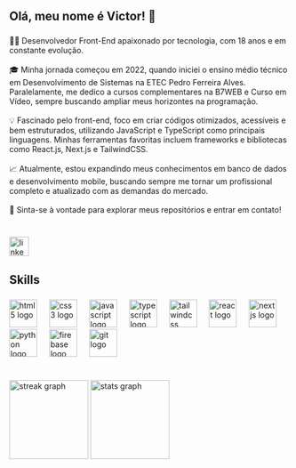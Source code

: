 <h2 align="left">Olá, meu nome é Victor! 👋</h2>

###

<p align="left">👨‍💻 Desenvolvedor Front-End apaixonado por tecnologia, com 18 anos e em constante evolução.<br><br>🎓 Minha jornada começou em 2022, quando iniciei o ensino médio técnico em Desenvolvimento de Sistemas na ETEC Pedro Ferreira Alves. Paralelamente, me dedico a cursos complementares na B7WEB e Curso em Vídeo, sempre buscando ampliar meus horizontes na programação.<br><br>💡 Fascinado pelo front-end, foco em criar códigos otimizados, acessíveis e bem estruturados, utilizando JavaScript e TypeScript como principais linguagens. Minhas ferramentas favoritas incluem frameworks e bibliotecas como React.js, Next.js e TailwindCSS.<br><br>📈 Atualmente, estou expandindo meus conhecimentos em banco de dados e desenvolvimento mobile, buscando sempre me tornar um profissional completo e atualizado com as demandas do mercado.<br><br>🌟 Sinta-se à vontade para explorar meus repositórios e entrar em contato!</p>

###

<br clear="both">

<div align="left">
  <a href="https://www.linkedin.com/in/victor-junqueira-789004281/" target="_blank">
    <img src="https://img.shields.io/static/v1?message=LinkedIn&logo=linkedin&label=&color=0077B5&logoColor=white&labelColor=&style=for-the-badge" height="35" alt="linkedin logo"  />
  </a>
</div>

###

<h2 align="left">Skills</h2>

###

<div align="left">
  <img src="https://cdn.jsdelivr.net/gh/devicons/devicon/icons/html5/html5-original.svg" height="50" alt="html5 logo"  />
  <img width="14" />
  <img src="https://cdn.jsdelivr.net/gh/devicons/devicon/icons/css3/css3-original.svg" height="50" alt="css3 logo"  />
  <img width="14" />
  <img src="https://cdn.simpleicons.org/javascript/F7DF1E" height="50" alt="javascript logo"  />
  <img width="14" />
  <img src="https://cdn.jsdelivr.net/gh/devicons/devicon/icons/typescript/typescript-original.svg" height="50" alt="typescript logo"  />
  <img width="14" />
  <img src="https://cdn.simpleicons.org/tailwindcss/06B6D4" height="50" alt="tailwindcss logo"  />
  <img width="14" />
  <img src="https://cdn.jsdelivr.net/gh/devicons/devicon/icons/react/react-original.svg" height="50" alt="react logo"  />
  <img width="14" />
  <img src="https://cdn.jsdelivr.net/gh/devicons/devicon/icons/nextjs/nextjs-original.svg" height="50" alt="nextjs logo"  />
  <img width="14" />
  <img src="https://cdn.jsdelivr.net/gh/devicons/devicon/icons/python/python-original.svg" height="50" alt="python logo"  />
  <img width="14" />
  <img src="https://cdn.jsdelivr.net/gh/devicons/devicon/icons/firebase/firebase-plain.svg" height="50" alt="firebase logo"  />
  <img width="14" />
  <img src="https://cdn.jsdelivr.net/gh/devicons/devicon/icons/git/git-original.svg" height="50" alt="git logo"  />
</div>

###

<br clear="both">

<div align="left">
  <img src="https://streak-stats.demolab.com?user=VictorJunqueira1&locale=pt-br&mode=weekly&theme=tokyonight&hide_border=true&border_radius=10&date_format=j%20M%5B%20Y%5D&order=3" height="142" alt="streak graph"  />
  <img src="https://github-readme-stats.vercel.app/api?username=VictorJunqueira1&hide_title=false&hide_rank=false&show_icons=true&include_all_commits=true&count_private=true&disable_animations=false&theme=tokyonight&locale=en&hide_border=true&order=1" height="142" alt="stats graph"  />
</div>

###
